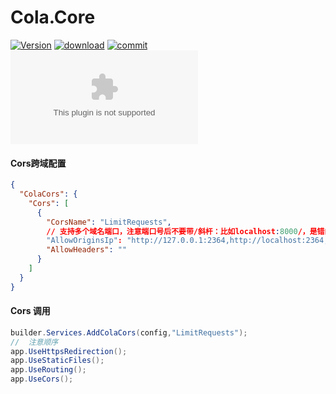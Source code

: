 # Cola.Core

[![Version](https://flat.badgen.net/nuget/v/Cola.SystemBuilder?label=version)](https://github.com/odinGitGmail/Cola.SystemBuilder) [![download](https://flat.badgen.net/nuget/dt/Cola.SystemBuilder)](https://www.nuget.org/packages/Cola.SystemBuilder) [![commit](https://flat.badgen.net/github/last-commit/odinGitGmail/Cola.SystemBuilder)](https://flat.badgen.net/github/last-commit/odinGitGmail/Cola.SystemBuilder) [![Blog](https://flat.badgen.net/static/blog/odinsam.com)](https://odinsam.com)

#### Cors跨域配置

```json
{
  "ColaCors": {
    "Cors": [
      {
        "CorsName": "LimitRequests",
        // 支持多个域名端口，注意端口号后不要带/斜杆：比如localhost:8000/，是错的。http://127.0.0.1:1818 和 http://localhost:1818 是不一样的，需要写两个
        "AllowOriginsIp": "http://127.0.0.1:2364,http://localhost:2364,http://localhost:8080,http://localhost:8021,http://localhost:1818",
        "AllowHeaders": ""
      }
    ]
  }
}
```

#### Cors 调用
```csharp
builder.Services.AddColaCors(config,"LimitRequests");
//  注意顺序
app.UseHttpsRedirection();
app.UseStaticFiles();
app.UseRouting();
app.UseCors();
```

